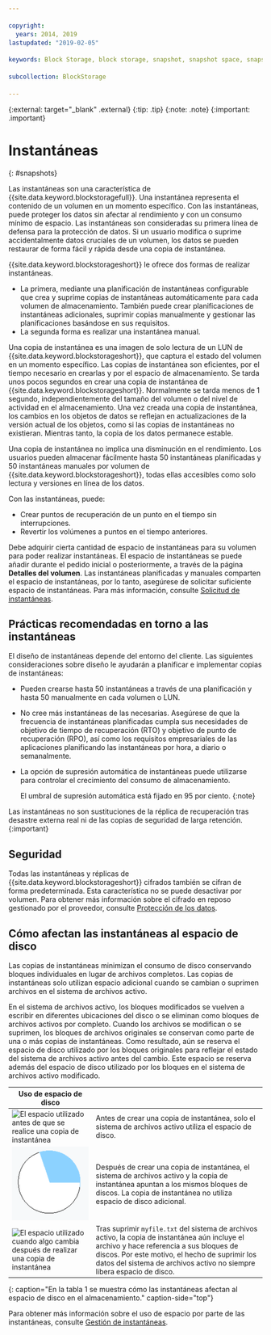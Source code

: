 ```yaml
---

copyright:
  years: 2014, 2019
lastupdated: "2019-02-05"

keywords: Block Storage, block storage, snapshot, snapshot space, snapshot best practices, snapshot usage,

subcollection: BlockStorage

---
```

{:external: target="_blank" .external}
{:tip: .tip}
{:note: .note}
{:important: .important}

# Instantáneas
{: #snapshots}

Las instantáneas son una característica de {{site.data.keyword.blockstoragefull}}. Una instantánea representa el contenido de un volumen en un momento específico. Con las instantáneas, puede proteger los datos sin afectar al rendimiento y con un consumo mínimo de espacio. Las instantáneas son consideradas su primera línea de defensa para la protección de datos. Si un usuario modifica o suprime accidentalmente datos cruciales de un volumen, los datos se pueden restaurar de forma fácil y rápida desde una copia de instantánea.

{{site.data.keyword.blockstorageshort}} le ofrece dos formas de realizar instantáneas.

* La primera, mediante una planificación de instantáneas configurable que crea y suprime copias de instantáneas automáticamente para cada volumen de almacenamiento. También puede crear planificaciones de instantáneas adicionales, suprimir copias manualmente y gestionar las planificaciones basándose en sus requisitos.
* La segunda forma es realizar una instantánea manual.

Una copia de instantánea es una imagen de solo lectura de un LUN de {{site.data.keyword.blockstorageshort}}, que captura el estado del volumen en un momento específico. Las copias de instantánea son eficientes, por el tiempo necesario en crearlas y por el espacio de almacenamiento. Se tarda unos pocos segundos en crear una copia de instantánea de {{site.data.keyword.blockstorageshort}}. Normalmente se tarda menos de 1 segundo, independientemente del tamaño del volumen o del nivel de actividad en el almacenamiento. Una vez creada una copia de instantánea, los cambios en los objetos de datos se reflejan en actualizaciones de la versión actual de los objetos, como si las copias de instantáneas no existieran. Mientras tanto, la copia de los datos permanece estable.

Una copia de instantánea no implica una disminución en el rendimiento. Los usuarios pueden almacenar fácilmente hasta 50 instantáneas planificadas y 50 instantáneas manuales por volumen de {{site.data.keyword.blockstorageshort}}, todas ellas accesibles como solo lectura y versiones en línea de los datos.

Con las instantáneas, puede:

- Crear puntos de recuperación de un punto en el tiempo sin interrupciones.
- Revertir los volúmenes a puntos en el tiempo anteriores.

Debe adquirir cierta cantidad de espacio de instantáneas para su volumen para poder realizar instantáneas. El espacio de instantáneas se puede añadir durante el pedido inicial o posteriormente, a través de la página **Detalles del volumen**. Las instantáneas planificadas y manuales comparten el espacio de instantáneas, por lo tanto, asegúrese de solicitar suficiente espacio de instantáneas. Para más información, consulte [Solicitud de instantáneas](/docs/infrastructure/BlockStorage?topic=BlockStorage-orderingsnapshots).

## Prácticas recomendadas en torno a las instantáneas

El diseño de instantáneas depende del entorno del cliente. Las siguientes consideraciones sobre diseño le ayudarán a planificar e implementar copias de instantáneas:
- Pueden crearse hasta 50 instantáneas a través de una planificación y hasta 50 manualmente en cada volumen o LUN.
- No cree más instantáneas de las necesarias. Asegúrese de que la frecuencia de instantáneas planificadas cumpla sus necesidades de objetivo de tiempo de recuperación (RTO) y objetivo de punto de recuperación (RPO), así como los requisitos empresariales de las aplicaciones planificando las instantáneas por hora, a diario o semanalmente.
- La opción de supresión automática de instantáneas puede utilizarse para controlar el crecimiento del consumo de almacenamiento. <br/>

  El umbral de supresión automática está fijado en 95 por ciento.
  {:note}

Las instantáneas no son sustituciones de la réplica de recuperación tras desastre externa real ni de las copias de seguridad de larga retención.
{:important}

## Seguridad

Todas las instantáneas y réplicas de {{site.data.keyword.blockstorageshort}} cifrados también se cifran de forma predeterminada. Esta característica no se puede desactivar por volumen. Para obtener más información sobre el cifrado en reposo gestionado por el proveedor, consulte [Protección de los datos](/docs/infrastructure/BlockStorage?topic=BlockStorage-encryption).

## Cómo afectan las instantáneas al espacio de disco

Las copias de instantáneas minimizan el consumo de disco conservando bloques individuales en lugar de archivos completos. Las copias de instantáneas solo utilizan espacio adicional cuando se cambian o suprimen archivos en el sistema de archivos activo.

En el sistema de archivos activo, los bloques modificados se vuelven a escribir en diferentes ubicaciones del disco o se eliminan como bloques de archivos activos por completo. Cuando los archivos se modifican o se suprimen, los bloques de archivos originales se conservan como parte de una o más copias de instantáneas. Como resultado, aún se reserva el espacio de disco utilizado por los bloques originales para reflejar el estado del sistema de archivos activo antes del cambio. Este espacio se reserva además del espacio de disco utilizado por los bloques en el sistema de archivos activo modificado.


| Uso de espacio de disco |   |
|-----|-----|
| ![El espacio utilizado antes de que se realice una copia de instantánea](/images/bfcircle1.png "Antes de una copia de instantánea") | Antes de crear una copia de instantánea, solo el sistema de archivos activo utiliza el espacio de disco. |
| ![El espacio utilizado cuando se realiza una copia de instantánea](/images/bfcircle3.png "Después de una copia de instantánea") | Después de crear una copia de instantánea, el sistema de archivos activo y la copia de instantánea apuntan a los mismos bloques de discos. La copia de instantánea no utiliza espacio de disco adicional.  |
| ![El espacio utilizado cuando algo cambia después de realizar una copia de instantánea](/images/bfcircle2.png "Cambios después de una copia de instantánea") | Tras suprimir `myfile.txt` del sistema de archivos activo, la copia de instantánea aún incluye el archivo y hace referencia a sus bloques de discos. Por este motivo, el hecho de suprimir los datos del sistema de archivos activo no siempre libera espacio de disco. |
{: caption="En la tabla 1 se muestra cómo las instantáneas afectan al espacio de disco en el almacenamiento." caption-side="top"}

Para obtener más información sobre el uso de espacio por parte de las instantáneas, consulte [Gestión de instantáneas](/docs/infrastructure/BlockStorage?topic=BlockStorage-managingSnapshots).
